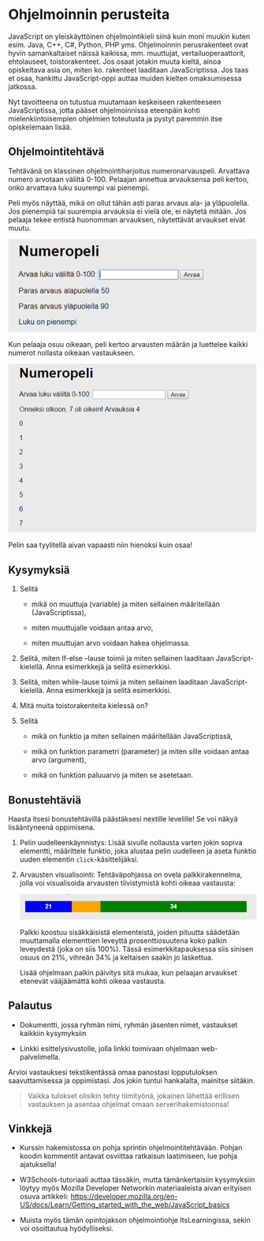 # Ohjelmoinnin perusteita

JavaScript on yleiskäyttöinen ohjelmointikieli siinä kuin moni muukin kuten
esim. Java, C++, C\#, Python, PHP yms. Ohjelmoinnin perusrakenteet ovat hyvin
samankaltaiset näissä kaikissa, mm. muuttujat, vertailuoperaattorit,
ehtolauseet, toistorakenteet. Jos osaat jotakin muuta kieltä, ainoa opiskeltava
asia on, miten ko. rakenteet laaditaan JavaScriptissa. Jos taas et osaa,
hankittu JavaScript-oppi auttaa muiden kielten omaksumisessa jatkossa.

Nyt tavoitteena on tutustua muutamaan keskeiseen rakenteeseen JavaScriptissa,
jotta pääset ohjelmoinnissa eteenpäin kohti mielenkiintoisempien ohjelmien
toteutusta ja pystyt paremmin itse opiskelemaan lisää.

## Ohjelmointitehtävä

Tehtävänä on klassinen ohjelmointiharjoitus numeronarvauspeli. Arvattava numero
arvotaan väliltä 0-100. Pelaajan annettua arvauksensa peli kertoo, onko
arvattava luku suurempi vai pienempi.

Peli myös näyttää, mikä on ollut tähän asti paras arvaus ala- ja yläpuolella.
Jos pienempiä tai suurempia arvauksia ei vielä ole, ei näytetä mitään. Jos
pelaaja tekee entistä huonomman arvauksen, näytettävät arvaukset eivät muutu.

![](media/ee8807cb4299af76de85222d755a2f04.png)

Kun pelaaja osuu oikeaan, peli kertoo arvausten määrän ja luettelee kaikki
numerot nollasta oikeaan vastaukseen.

![](media/2702b5127e7fd62fe2db52d8489eca04.png)

Pelin saa tyylitellä aivan vapaasti niin hienoksi kuin osaa!

## Kysymyksiä

1.  Selitä

    -   mikä on muuttuja (variable) ja miten sellainen määritellään
        (JavaScriptissa),

    -   miten muuttujalle voidaan antaa arvo,

    -   miten muuttujan arvo voidaan hakea ohjelmassa.

2.  Selitä, miten If-else –lause toimii ja miten sellainen laaditaan
    JavaScript-kielellä. Anna esimerkkejä ja selitä esimerkkisi.

3.  Selitä, miten while-lause toimii ja miten sellainen laaditaan
    JavaScript-kielellä. Anna esimerkkejä ja selitä esimerkkisi.

4.  Mitä muita toistorakenteita kielessä on?

5.  Selitä

    -   mikä on funktio ja miten sellainen määritellään JavaScriptissä,

    -   mikä on funktion parametri (parameter) ja miten sille voidaan antaa arvo
        (argument),

    -   mikä on funktion paluuarvo ja miten se asetetaan.

## Bonustehtäviä

Haasta itsesi bonustehtävillä päästäksesi nextille levelille! Se voi näkyä lisääntyneenä oppimisena.

1.  Pelin uudelleenkäynnistys: Lisää sivulle nollausta varten jokin sopiva
    elementti, määrittele funktio, joka alustaa pelin uudelleen ja aseta funktio
    uuden elementin `click`-käsittelijäksi.

2.  Arvausten visualisointi: Tehtäväpohjassa on ovela palkkirakennelma, jolla
    voi visualisoida arvausten tiivistymistä kohti oikeaa vastausta:

    ![](media/d295121127047a60f5321f1c0f2eda27.png)

    Palkki koostuu sisäkkäisistä elementeistä, joiden pituutta säädetään
    muuttamalla elementtien leveyttä prosenttiosuutena koko palkin leveydestä
    (joka on siis 100%). Tässä esimerkkitapauksessa siis sinisen osuus on 21%,
    vihreän 34% ja keltaisen saakin jo laskettua.

    Lisää ohjelmaan palkin päivitys sitä mukaa, kun pelaajan arvaukset etenevät
    vääjäämättä kohti oikeaa vastausta.

## Palautus

-   Dokumentti, jossa ryhmän nimi, ryhmän jäsenten nimet, vastaukset kaikkiin
    kysymyksiin

-   Linkki esittelysivustolle, jolla linkki toimivaan ohjelmaan web-palvelimella.

Arvioi vastauksesi tekstikentässä omaa panostasi lopputuloksen
saavuttamisessa ja oppimistasi. Jos jokin tuntui hankalalta, mainitse siitäkin.

>   Vaikka tulokset olisikin tehty tiimityönä, jokainen lähettää
>   erillisen vastauksen ja asentaa ohjelmat omaan serverihakemistoonsa! 

## Vinkkejä

-   Kurssin hakemistossa on pohja sprintin ohjelmointitehtävään. Pohjan koodin
    kommentit antavat osviittaa ratkaisun laatimiseen, lue pohja ajatuksella!

-   W3Schools-tutoriaali auttaa tässäkin, mutta tämänkertaisiin kysymyksiin
    löytyy myös Mozilla Developer Networkin materiaaleista aivan erityisen osuva
    artikkeli:
    <https://developer.mozilla.org/en-US/docs/Learn/Getting_started_with_the_web/JavaScript_basics>

-   Muista myös tämän opintojakson ohjelmointiohje ItsLearningissa, sekin voi
    osoittautua hyödylliseksi.

